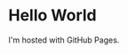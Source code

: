 <!DOCTYPE html>
<html>
<body>
<h1>      Hello World</h1>
<p>I'm hosted with GitHub Pages.</p>
</body>
</html>
